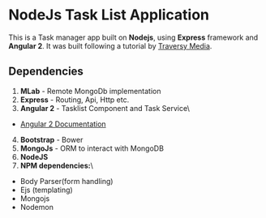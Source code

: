 # NodeJs Task List Application

This is a Task manager app built on **Nodejs**, using **Express** framework and
**Angular 2**. It was built following a tutorial by [Traversy Media](https://traversymedia.com). 
## Dependencies
1. **MLab** - Remote MongoDb implementation
2. **Express** - Routing, Api, Http etc.
3. **Angular 2** - Tasklist Component and Task Service\
+ [Angular 2 Documentation](https://web.archive.org/web/20161011223739/https://angular.io/docs/ts/latest/quickstart.html)
4. **Bootstrap** - Bower
5. **MongoJs** - ORM to interact with MongoDB
6. **NodeJS**
7. **NPM dependencies:**\
+ Body Parser(form handling)
+ Ejs (templating)
+ Mongojs
+ Nodemon




